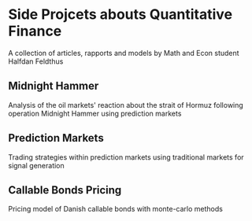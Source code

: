 # Side Projcets abouts Quantitative Finance
A collection of articles, rapports and models by Math and Econ student Halfdan Feldthus
## Midnight Hammer
Analysis of the oil markets' reaction about the strait of Hormuz following operation Midnight Hammer using prediction markets
## Prediction Markets
Trading strategies within prediction markets using traditional markets for signal generation
## Callable Bonds Pricing
Pricing model of Danish callable bonds with monte-carlo methods
